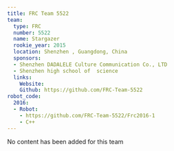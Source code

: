 ```yaml
---
title: FRC Team 5522
team:
  type: FRC
  number: 5522
  name: Stargazer
  rookie_year: 2015
  location: Shenzhen , Guangdong, China
  sponsors:
  - Shenzhen DADALELE Culture Communication Co., LTD
  - Shenzhen high school of  science
  links:
    Website: 
    Github: https://github.com/FRC-Team-5522
robot_code:
  2016:
  - Robot:
    - https://github.com/FRC-Team-5522/Frc2016-1
    - C++
---
```


No content has been added for this team